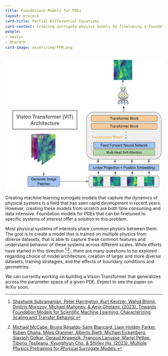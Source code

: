 ```yaml
---
title: Foundations Models for PDEs
layout: project
card-title: Partial Differential Equations
card-content: Creating surrogate physics models by finetuning a foundation model trained on multiple PDEs.
people:
- amalss
- bharath
card-image: assets/img/FFM.png
---
```


<img src="../assets/img/FFM.png" width="800"/>

Creating machine learning surrogate models that capture the dynamics of physical systems is a field that has seen rapid development in recent years. However, creating these models from scratch are both time consuming and data intensive. Foundation models for PDEs that can be finetuned to specific systems of interest offer a solution to this problem.

Most physical systems of interests share common physics between them. The goal is to create a model that is trained on multiple physics from diverse datasets, that is able to capture these common features and understand behavior of these systems across different scales. While efforts have started in this direction [^1]<sup>,</sup>[^2] , there are many questions to be explored regarding choice of model architecture, creation of larger and more diverse datasets, training strategies, and the effects of boundary conditions and geometries.

We can currently working on building a Vision Transformer that generalizes across the parameter space of a given PDE. Expect to see the paper on ArXiv soon.

[^1]: [Shashank Subramanian, Peter Harrington, Kurt Keutzer, Wahid Bhimji, Dmitriy Morozov, Michael Mahoney, & Amir Gholami. (2023). Towards Foundation Models for Scientific Machine Learning: Characterizing Scaling and Transfer Behavior.](https://arxiv.org/abs/2306.00258) 
[^2]: [Michael McCabe, Bruno Régaldo-Saint Blancard, Liam Holden Parker, Ruben Ohana, Miles Cranmer, Alberto Bietti, Michael Eickenberg, Siavash Golkar, Geraud Krawezik, Francois Lanusse, Mariel Pettee, Tiberiu Tesileanu, Kyunghyun Cho, & Shirley Ho. (2023). Multiple Physics Pretraining for Physical Surrogate Models.](https://arxiv.org/abs/2310.02994)
